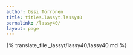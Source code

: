 ```yaml
---
author: Ossi Törrönen
title: titles.lassyt.lassy40
permalink: /lassy40/
layout: page
---
```

{% translate_file _lassyt/lassy40/lassy40.md %}